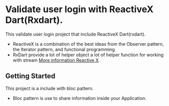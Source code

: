 # Validate user login with ReactiveX Dart(Rxdart).

This validate user login project that include ReactiveX Dart(rxdart).
* ReactiveX is a combination of the best ideas from the Observer pattern, the Iterator pattern, and functional programming.
* RxDart provide a lot of helper object  a lot of helper function for working with stream <a href="http://reactivex.io/">More information Reactive X</a>.

## Getting Started

This project is a include with bloc pattern.

* Bloc pattern is use to share information inside your Application.

